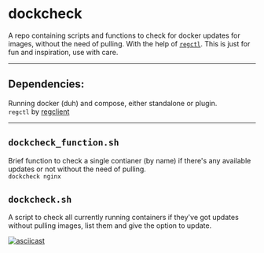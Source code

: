 # dockcheck
A repo containing scripts and functions to check for docker updates for images, without the need of pulling. With the help of [`regctl`](https://github.com/regclient/regclient).
This is just for fun and inspiration, use with care.
___

## Dependencies:
Running docker (duh) and compose, either standalone or plugin.   
`regctl` by [regclient](https://github.com/regclient/regclient)
___

## `dockcheck_function.sh`
Brief function to check a single contianer (by name) if there's any available updates or not without the need of pulling.   
`dockcheck nginx`

## `dockcheck.sh`
A script to check all currently running containers if they've got updates without pulling images, list them and give the option to update.

[![asciicast](https://asciinema.org/a/Bt3UXSoDHIRSn0GbvfZmB0tV2.svg)](https://asciinema.org/a/Bt3UXSoDHIRSn0GbvfZmB0tV2)

<script id="asciicast-Bt3UXSoDHIRSn0GbvfZmB0tV2" src="https://asciinema.org/a/Bt3UXSoDHIRSn0GbvfZmB0tV2.js" async></script>
